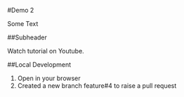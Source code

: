 #Demo 2

Some Text

##Subheader

Watch tutorial on Youtube.

##Local Development

1. Open in your browser
2. Created a new branch feature#4 to raise a pull request